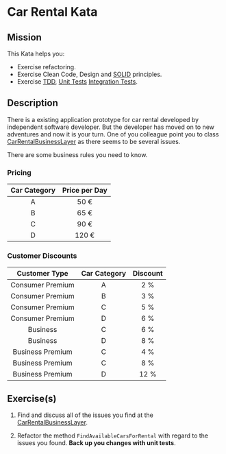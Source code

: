 # Car Rental Kata

## Mission

This Kata helps you:
* Exercise refactoring.
* Exercise Clean Code, Design and [SOLID](https://en.wikipedia.org/wiki/SOLID_(object-oriented_design)) principles.
* Exercise [TDD](https://en.wikipedia.org/wiki/Test-driven_development), [Unit Tests](https://en.wikipedia.org/wiki/Unit_testing) [Integration Tests](https://www.youtube.com/watch?v=vqAaMVoKz1c).

## Description

There is a existing application prototype for car rental developed by independent software developer. But the developer has moved on to new adventures and now it is your turn. One of you colleague point you to class [CarRentalBusinessLayer][CarRentalBusinessLayer] as there seems to be several issues.

There are some business rules you need to know.

### Pricing

|Car Category|Price per Day|
|:-:|:-:|
|A|50 €|
|B|65 €|
|C|90 €|
|D|120 €|

### Customer Discounts

Customer Type|Car Category|Discount|
|:-:|:-:|:-:|
|Consumer Premium|A|2 %|
|Consumer Premium|B|3 %|
|Consumer Premium|C|5 %|
|Consumer Premium|D|6 %|
|Business|C|6 %|
|Business|D|8 %|
|Business Premium|C|4 %|
|Business Premium|C|8 %|
|Business Premium|D|12 %|

## Exercise(s)

1. Find and discuss all of the issues you find at the [CarRentalBusinessLayer][CarRentalBusinessLayer].

2. Refactor the method ```FindAvailableCarsForRental``` with regard to the issues you found.  **Back up you changes with unit tests**.

[CarRentalBusinessLayer]:CarRental.BusinessLayer/CarRentalBusinessLayer.cs